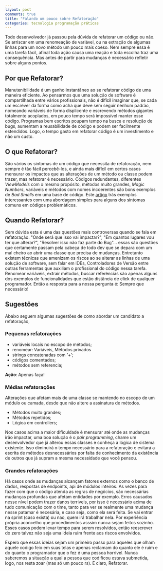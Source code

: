 ```yaml
---
layout: post
comments: true
title: "Falando um pouco sobre Refatoração"
categories: tecnologia programação práticas
---
```


Todo desenvolvedor já passou pela dúvida de refatorar um código ou não. Se arriscar em uma renomeação de variável, ou na extração de algumas linhas para um novo método um pouco mais coeso. Nem sempre essa é uma tarefa fácil, afinal toda ação causa uma reação e toda escolha traz uma consequência. Mas antes de partir para mudanças é necessário refletir sobre alguns pontos.

## Por que Refatorar?

Manutenibilidade é um ganho instantâneo ao se refatorar código de uma maneira eficiente. Ao pensarmos que uma solução de software é compartilhada entre vários profissionais, não é difícil imaginar que, se cada um escrever da forma como acha que deve sem seguir nenhum padrão, nomeando variáveis de forma displicente e escrevendo métodos gigantes totalmente acoplados, em pouco tempo será impossível manter esse código. Programas bem escritos poupam tempo na busca e resolução de bugs, aumentam a reusabilidade de código e podem ser facilmente estendidos. Logo, o tempo gasto em refatorar código é um investimento e não um custo.

## O que Refatorar?

São vários os sintomas de um código que necessita de refatoração, nem sempre é tão fácil percebê-los, e ainda mais difícil em certos casos mensurar os impactos que as alterações de um método ou classe podem trazer, mas refatorar é necessário. Códigos redundantes, diferentes _ViewModels_ com o mesmo propósito, métodos muito grandes, _Magic Numbers_, variáveis e métodos com nomes incoerentes são bons exemplos de _Bad Smells_ em uma base de código. Este [artigo](https://agilecoachninja.wordpress.com/2017/03/20/code-smells-refactoring/) trás exemplos interessantes com uma abordagem simples para alguns dos sintomas comuns em códigos problemáticos.

## Quando Refatorar?

Sem dúvida esta é uma das questões mais controversas quando se fala em refatoração. "Onde será que isso vai impactar?", "Em quantos lugares vou ter que alterar?", "Resolver isso não faz parte do Bug"... essas são questões que certamente passam pela cabeça de todo dev que se depara com um mal cheiro ao abrir uma classe que precisa de mudanças. Entretanto existem técnicas que amenizam os riscos ao se alterar as linhas de uma solução de software, sem falar em IDEs, Controladores de Versão entre outras ferramentas que auxiliam o profissional do código nessa tarefa. Renomear variáveis, extrair métodos, buscar referências são apenas alguns dos exemplos de funcionalidades que estão distância de click de qualquer programador. Então a resposta para a nossa pergunta é: Sempre que necessário!

## Sugestões

Abaixo seguem algumas sugestões de como abordar um candidato a refatoração,

### Pequenas refatorações

- variáveis locais no escopo de métodos;
- renomear: Variáveis, Métodos privados
- strings concatenadas com '+';
- códigos comentados;
- métodos sem referencia;

**Ação**: Apenas faça!

### Médias refatorações

Alterações que afetam mais de uma classe se mantendo no escopo de um módulo ou camada, desde que não altere a assinatura de métodos.

- Métodos muito grandes;
- Métodos repetidos;
- Lógica em controllers;

Nos casos acima a maior dificuldade é mensurar até onde as mudanças irão impactar, uma boa solução é o _pair programming_, chame um desenvolvedor que já alterou essas classes e conheça a lógica de sistema existente. Isso diminuirá o tempo necessário para a refatoração e evitará a escrita de métodos desnecessários por falta de conhecimento da existência de outros que já supram a mesma necessidade que você pensou.

### Grandes refatorações

Há casos onde as mudanças alcançam fatores externos como o banco de dados, respostas de endpoints, api de módulos inteiros. As vezes para fazer com que o código atenda as regras de negócios, são necessárias mudanças profundas que afetam entidades por exemplo. Erros causados nesse nível podem trazer danos terriveis, por isso é necessário acima de tudo comunicação com o time, tanto para ver se realmente uma mudança nesse patamar é necesária, e caso seja, como ela será feita. Se vai entrar na sprint (caso exista) ou nao, quem irá trabalhar nela. Por experiência própria aconcelho que procedimentos asssim nunca sejam feitos sozinho. Esses casos podem levar tempo para serem resolvidos, então reescrever do zero talvez não seja uma ideia ruim frente aos riscos envolvidos.

Espero que essas ideias sejam um primeiro passo para aqueles que olham aquele codigo feio em suas telas e apenas reclamam do quanto ele é ruim e do quanto o programador que o fez é uma pessoa horrivel. Nunca saberemos a situação a qual a pessoa que codificou estava submetida, logo, nos resta zoar (mas só um pouco rs). E claro, Refatorar.
